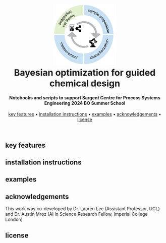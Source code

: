 
<h1 align="center">
    <br>
    <img src="./imgs/loop.png" alt="Web-BO" width="200">
    <br>
    Bayesian optimization for guided chemical design
    <br>
</h1>

<h4 align="center">Notebooks and scripts to support Sargent Centre for Process Systems Engineering 2024 BO Summer School</h4>

<p align="center">
    <a href="#key-features">key features</a> •
    <a href="#installation-instructions">installation instructions</a> •
    <a href="#examples">examples</a> •
    <a href="#acknowledgements">acknowledgements</a> •
    <a href="#license">license</a>
</p>

<br>

## key features

## installation instructions



## examples

## acknowledgements
This work was co-developed by Dr. Lauren Lee (Assistant Professor, UCL) and Dr. Austin Mroz (AI in Science Research Fellow, Imperial College London)

## license
